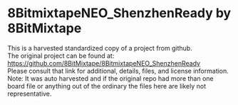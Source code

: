 
# 8BitmixtapeNEO_ShenzhenReady by 8BitMixtape  
This is a harvested standardized copy of a project from github.  
The original project can be found at:  
https://github.com/8BitMixtape/8BitmixtapeNEO_ShenzhenReady  
Please consult that link for additional, details, files, and license information.  
Note: It was auto harvested and if the original repo had more than one board file or anything out of the ordinary the files here are likely not representative.  
    